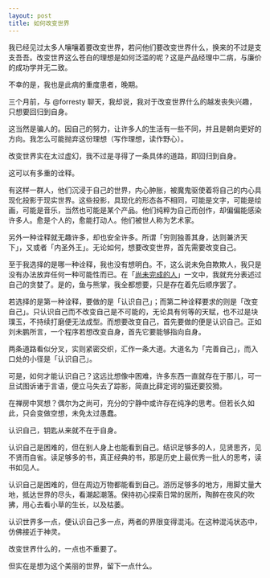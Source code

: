 ```yaml
---
layout: post  
title: 如何改变世界
---
```


我已经见过太多人嚷嚷着要改变世界，若问他们要改变世界什么，换来的不过是支支吾吾。改变世界这么苍白的理想是如何泛滥的呢？这是产品经理中二病，与廉价的成功学并无二致。

不幸的是，我也是此病的重度患者，晚期。

三个月前，与 @forresty 聊天，我却说，我对于改变世界什么的越发丧失兴趣，只想要回归到自身。

这当然是骗人的。因自己的努力，让许多人的生活有一些不同，并且是朝向更好的方向。我怎么可能抛弃这份理想（写作理想，读作野心）。

改变世界实在太过虚幻，我不过是寻得了一条具体的道路，即回归到自身。

这可以有多重的诠释。

有这样一群人，他们沉浸于自己的世界，内心肿胀，被魔鬼驱使着将自己的内心具现化投影于现实世界。这些投影，具现化的形态各不相同，可能是文字，可能是绘画，可能是音乐，当然也可能是某个产品。他们纯粹为自己而创作，却偏偏能感染许多人。愈是个人的，愈能打动人。他们被世人称为艺术家。

另外一种诠释就无趣许多，却也安全许多。所谓「穷则独善其身，达则兼济天下」，又或者「内圣外王」。无论如何，想要改变世界，首先需要改变自己。

至于我选择的是哪一种诠释，我也没有想明白。不，这么说未免自欺欺人，我只是没有办法放弃任何一种可能性而已。在「[尚未完成的人](http://lightory.github.io/2012/12/06/uncompleted-man/)」一文中，我就充分表述过自己的贪婪了。是的，鱼与熊掌，我全都想要，只是存在着先后顺序罢了。

若选择的是第一种诠释，要做的是「认识自己」；而第二种诠释要求的则是「改变自己」。只认识自己而不改变自己是不可能的，无论具有何等的天赋，也不过是块璞玉，不持续打磨便无法成型。而想要改变自己，首先要做的便是认识自己。正如刘未鹏所言，一个程序若想改变自身，首先它要能够指向自身。

两条道路看似分叉，实则紧密交织，汇作一条大道。大道名为「完善自己」，而入口处的小径是「认识自己」。

可是，如何才能认识自己？这远比想像中困难，许多东西一直就存在于那儿，可一旦试图诉诸于言语，便立马失去了踪影，简直比薛定谔的猫还要狡猾。

在禅房中冥想？偶尔为之尚可，充分的宁静中或许存在纯净的思考。但若长久如此，只会变做空想，未免太过愚蠢。

认识自己，钥匙从来就不在于自身。

认识自己是困难的，但在别人身上也能看到自己。结识足够多的人，见贤思齐，见不贤而自省。读足够多的书，真正经典的书，那是历史上最优秀一批人的思考，读书如见人。

认识自己是困难的，但在周边万物都能看到自己。游历足够多的地方，用脚丈量大地，抵达世界的尽头，看潮起潮落。保持初心探索日常的居所，陶醉在夜风的吹拂，用心去看小草的生长，以及枯萎。

认识世界多一点，便认识自己多一点，两者的界限变得混沌。在这种混沌状态中，仿佛接近于神灵。

改变世界什么的，一点也不重要了。

但实在是想为这个美丽的世界，留下一点什么。